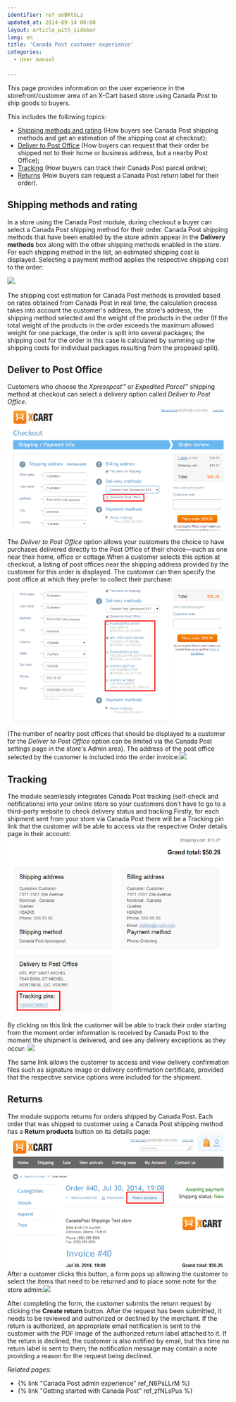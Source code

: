 ```yaml
---
identifier: ref_ooBRtSLz
updated_at: 2014-09-14 00:00
layout: article_with_sidebar
lang: en
title: 'Canada Post customer experience'
categories:
  - User manual

---
```



This page provides information on the user experience in the storefront/customer area of an X-Cart based store using Canada Post to ship goods to buyers.

This includes the following topics:

*   [Shipping methods and rating](#shipping-methods-and-rating) (How buyers see Canada Post shipping methods and get an estimation of the shipping cost at checkout);
*   [Deliver to Post Office](#deliver-to-post-office) (How buyers can request that their order be shipped not to their home or business address, but a nearby Post Office);
*   [Tracking](#tracking) (How buyers can track their Canada Post parcel online);
*   [Returns](#returns) (How buyers can request a Canada Post return label for their order).

## Shipping methods and rating

In a store using the Canada Post module, during checkout a buyer can select a Canada Post shipping method for their order. Canada Post shipping methods that have been enabled by the store admin appear in the **Delivery methods** box along with the other shipping methods enabled in the store. For each shipping method in the list, an estimated shipping cost is displayed. Selecting a payment method applies the respective shipping cost to the order:

![]({{site.baseurl}}/attachments/7505658/7602813.png).

The shipping cost estimation for Canada Post methods is provided based on rates obtained from Canada Post in real time; the calculation process takes into account the customer's address, the store's address, the shipping method selected and the weight of the products in the order (If the total weight of the products in the order exceeds the maximum allowed weight for one package, the order is split into several packages; the shipping cost for the order in this case is calculated by summing up the shipping costs for individual packages resulting from the proposed split).

## Deliver to Post Office

Customers who choose the _Xpresspost™_ or _Expedited Parcel_™ shipping method at checkout can select a delivery option called _Deliver to Post Office_. ![](attachments/7505658/7602816.png)

The _Deliver to Post Office_ option allows your customers the choice to have purchases delivered directly to the Post Office of their choice—such as one near their home, office or cottage.When a customer selects this option at checkout, a listing of post offices near the shipping address provided by the customer for this order is displayed. The customer can then specify the post office at which they prefer to collect their purchase:

![](attachments/7505658/7602815.png)

(The number of nearby post offices that should be displayed to a customer for the _Deliver to Post Office_ option can be limited via the Canada Post settings page in the store's Admin area). The address of the post office selected by the customer is included into the order invoice:![]({{site.baseurl}}/attachments/7505658/7602818.png)

## Tracking

The module seamlessly integrates Canada Post tracking (self-check and notifications) into your online store so your customers don't have to go to a third-party website to check delivery status and tracking.Firstly, for each shipment sent from your store via Canada Post there will be a Tracking pin link that the customer will be able to access via the respective Order details page in their account:![](attachments/7505658/7602819.png)

By clicking on this link the customer will be able to track their order starting from the moment order information is received by Canada Post to the moment the shipment is delivered, and see any delivery exceptions as they occur: ![]({{site.baseurl}}/attachments/7505658/7602811.png)

The same link allows the customer to access and view delivery confirmation files such as signature image or delivery confirmation certificate, provided that the respective service options were included for the shipment.

## Returns

The module supports returns for orders shipped by Canada Post. Each order that was shipped to customer using a Canada Post shipping method has a **Return products** button on its details page:![](attachments/7505658/7602824.png)After a customer clicks this button, a form pops up allowing the customer to select the items that need to be returned and to place some note for the store admin:![]({{site.baseurl}}/attachments/7505658/7602825.png)

After completing the form, the customer submits the return request by clicking the **Create return** button. After the request has been submitted, it needs to be reviewed and authorized or declined by the merchant. If the return is authorized, an appropriate email notification is sent to the customer with the PDF image of the authorized return label attached to it. If the return is declined, the customer is also notified by email, but this time no return label is sent to them; the notification message may contain a note providing a reason for the request being declined.

_Related pages:_

*   {% link "Canada Post admin experience" ref_N6PsLLrM %}
*   {% link "Getting started with Canada Post" ref_zfNLsPus %}
